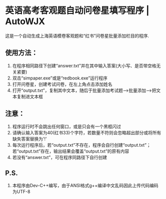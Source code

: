 # 英语高考客观题自动问卷星填写程序 | AutoWJX
这是一个自动生成上海英语模卷客观题和“红书”问卷星批量添加栏目的程序.

## 使用方法：
1. 在程序相同路径下创建“answer.txt”并在其中输入答案(大小写、是否带空格无关紧要)
2. 双击“simpaper.exe”或是“redbook.exe”运行程序
3. 打开问卷星，创建考试问卷，在左上角点击添加姓名
4. 打开“output.txt”，复制其中文本，随后于批量添加考试题-->批量添加-->把文本复制进文本框

## 注意：
1. 程序运行时不会跳出任何窗口，或是只会有一个黑框闪过
2. 请确认输入答案为40(红书33)个字符，若数量不符则会忽略超出部分或将所有缺失答案替换为'!'
3. 每次运行程序后，若“output.txt”不存在，程序会自行创建“output.txt”；若“output.txt”存在，输出结果会覆盖“output.txt”的原有内容
4. 若没有“answer.txt”，可在程序同路径下自行创建

## P.S.
1. 本程序由Dev-C++编写，由于ANSI格式g++编译中文乱码因此上传代码编码为UTF-8
